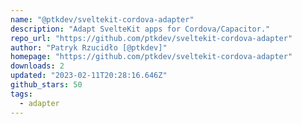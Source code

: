 ```yaml
---
name: "@ptkdev/sveltekit-cordova-adapter"
description: "Adapt SvelteKit apps for Cordova/Capacitor."
repo_url: "https://github.com/ptkdev/sveltekit-cordova-adapter"
author: "Patryk Rzucidło [@ptkdev]"
homepage: "https://github.com/ptkdev/sveltekit-cordova-adapter"
downloads: 2
updated: "2023-02-11T20:28:16.646Z"
github_stars: 50
tags: 
  - adapter
---
```

